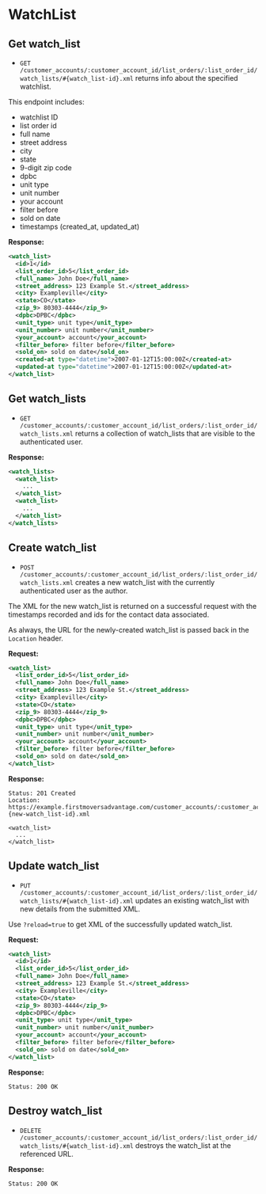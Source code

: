 <!-- 
    customer_account_list_order_watch_lists GET    
            /customer_accounts/:customer_account_id/list_orders/:list_order_id/watch_lists(.:format)  watch_lists#index
                                            POST   
            /customer_accounts/:customer_account_id/list_orders/:list_order_id/watch_lists(.:format)  watch_lists#create
 new_customer_account_list_order_watch_list GET    
            /customer_accounts/:customer_account_id/list_orders/:list_order_id/watch_lists/new(.:format)  watch_lists#new
edit_customer_account_list_order_watch_list GET    
            /customer_accounts/:customer_account_id/list_orders/:list_order_id/watch_lists/:id/edit(.:format) watch_lists#edit
     customer_account_list_order_watch_list GET    
            /customer_accounts/:customer_account_id/list_orders/:list_order_id/watch_lists/:id(.:format)  watch_lists#show
                                            PUT    
            /customer_accounts/:customer_account_id/list_orders/:list_order_id/watch_lists/:id(.:format)  watch_lists#update
                                            DELETE 
            /customer_accounts/:customer_account_id/list_orders/:list_order_id/watch_lists/:id(.:format)  watch_lists#destroy
 -->
WatchList
================

Get watch_list
-----------

* `GET /customer_accounts/:customer_account_id/list_orders/:list_order_id/watch_lists/#{watch_list-id}.xml` returns info about the specified watchlist.

This endpoint includes:

* watchlist ID
* list order id
* full name
* street address
* city
* state
* 9-digit zip code
* dpbc
* unit type
* unit number
* your account
* filter before
* sold on date
* timestamps (created_at, updated_at)


**Response:**

``` xml
<watch_list>
  <id>1</id>
  <list_order_id>5</list_order_id>
  <full_name> John Doe</full_name>
  <street_address> 123 Example St.</street_address>
  <city> Exampleville</city>
  <state>CO</state>
  <zip_9> 80303-4444</zip_9>
  <dpbc>DPBC</dpbc>
  <unit_type> unit type</unit_type>
  <unit_number> unit number</unit_number>
  <your_account> account</your_account>
  <filter_before> filter before</filter_before>
  <sold_on> sold on date</sold_on>
  <created-at type="datetime">2007-01-12T15:00:00Z</created-at>
  <updated-at type="datetime">2007-01-12T15:00:00Z</updated-at>
</watch_list>
```

Get watch_lists
-------------

* `GET /customer_accounts/:customer_account_id/list_orders/:list_order_id/watch_lists.xml` returns a collection of watch_lists that are visible to the authenticated user.

**Response:**

``` xml
<watch_lists>
  <watch_list>
    ...
  </watch_list>
  <watch_list>
    ...
  </watch_list>
</watch_lists>
```


Create watch_list
--------------

* `POST /customer_accounts/:customer_account_id/list_orders/:list_order_id/watch_lists.xml` creates a new watch_list with the currently authenticated user as the author.

The XML for the new watch_list is returned on a successful request with the timestamps recorded and ids for the contact data associated.

As always, the URL for the newly-created watch_list is passed back in the `Location` header.

**Request:**

``` xml
<watch_list>
  <list_order_id>5</list_order_id>
  <full_name> John Doe</full_name>
  <street_address> 123 Example St.</street_address>
  <city> Exampleville</city>
  <state>CO</state>
  <zip_9> 80303-4444</zip_9>
  <dpbc>DPBC</dpbc>
  <unit_type> unit type</unit_type>
  <unit_number> unit number</unit_number>
  <your_account> account</your_account>
  <filter_before> filter before</filter_before>
  <sold_on> sold on date</sold_on>
</watch_list>
```

**Response:**

    Status: 201 Created
    Location: https://example.firstmoversadvantage.com/customer_accounts/:customer_account_id/list_orders/:list_order_id/watch_lists/#{new-watch_list-id}.xml

    <watch_list>
      ...
    </watch_list>


Update watch_list
--------------

* `PUT /customer_accounts/:customer_account_id/list_orders/:list_order_id/watch_lists/#{watch_list-id}.xml` updates an existing watch_list with new details from the submitted XML.

Use `?reload=true` to get XML of the successfully updated watch_list.

**Request:**

``` xml
<watch_list>
  <id>1</id>
  <list_order_id>5</list_order_id>
  <full_name> John Doe</full_name>
  <street_address> 123 Example St.</street_address>
  <city> Exampleville</city>
  <state>CO</state>
  <zip_9> 80303-4444</zip_9>
  <dpbc>DPBC</dpbc>
  <unit_type> unit type</unit_type>
  <unit_number> unit number</unit_number>
  <your_account> account</your_account>
  <filter_before> filter before</filter_before>
  <sold_on> sold on date</sold_on>
</watch_list>
```

**Response:**

    Status: 200 OK


Destroy watch_list
---------------

* `DELETE /customer_accounts/:customer_account_id/list_orders/:list_order_id/watch_lists/#{watch_list-id}.xml` destroys the watch_list at the referenced URL.

**Response:**

    Status: 200 OK
